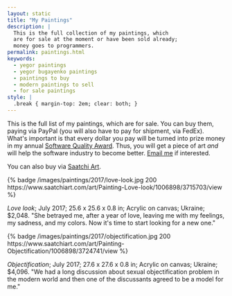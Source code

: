 ```yaml
---
layout: static
title: "My Paintings"
description: |
  This is the full collection of my paintings, which
  are for sale at the moment or have been sold already;
  money goes to programmers.
permalink: paintings.html
keywords:
  - yegor paintings
  - yegor bugayenko paintings
  - paintings to buy
  - modern paintings to sell
  - for sale paintings
style: |
  .break { margin-top: 2em; clear: both; }
---
```


This is the full list of my paintings, which are for sale. You can buy
them, paying via PayPal (you will also have to pay for shipment,
via FedEx). What's important is that
every dollar you pay will be turned into prize money in my annual
[Software Quality Award](/award.html). Thus, you will get a piece
of art _and_ will help the software industry to become better.
[Email me](mailto:paintings@yegor256.com) if interested.

You can also buy via [Saatchi Art](https://www.saatchiart.com/yegor256).

<div class="break"/>
{% badge /images/paintings/2017/love-look.jpg 200 https://www.saatchiart.com/art/Painting-Love-look/1006898/3715703/view %}

_Love look_;
July 2017;
25.6 x 25.6 x 0.8 in;
Acrylic on canvas;
Ukraine;
$2,048.
"She betrayed me, after a year of love, leaving me with my feelings,
my sadness, and my colors. Now it's time to start looking for a new one."

<div class="break"/>
{% badge /images/paintings/2017/objectification.jpg 200 https://www.saatchiart.com/art/Painting-Objectification/1006898/3724741/view %}

_Objectification_;
July 2017;
27.6 x 27.6 x 0.8 in;
Acrylic on canvas;
Ukraine;
$4,096.
"We had a long discussion about sexual objectification problem in the
modern world and then one of the discussants agreed to be a model for me."
